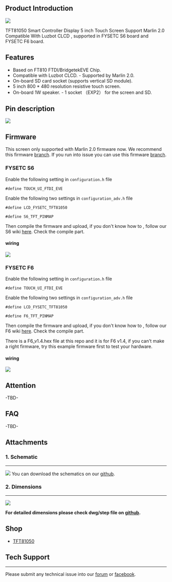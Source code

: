 ## Product Introduction


![](images/screen-tft81050.jpg)

TFT81050 Smart Controller Display 5 inch Touch Screen Support Marlin 2.0 Compatible With Luzbot CLCD , supported in FYSETC S6 board and FYSETC F6 board.

## Features

- Based on FT810 FTDI/BridgetekEVE Chip.
- Compatible with Luzbot CLCD. - Supported by Marlin 2.0. 
- On-board SD card socket (supports vertical SD module). 
- 5 inch 800 * 480 resolution resistive touch screen.
- On-board 1W speaker. - 1 socket （EXP2） for the screen and SD.

## Pin description
![](images/TFT81050EXP.png)

## Firmware

This screen only supported with Marlin 2.0 firmware now. We recommend this firmware [branch](https://github.com/MarlinFirmware/Marlin/tree/bugfix-2.0.x). If you run into issue you can use this firmware [branch](https://github.com/MarlinFirmware/Marlin/tree/2.0.x).

### FYSETC S6

Enable the following setting in ``configuration.h`` file

```
#define TOUCH_UI_FTDI_EVE
```

Enable the following two settings in ``configuration_adv.h`` file

```
#define LCD_FYSETC_TFT81050

#define S6_TFT_PINMAP
```

Then compile the firmware and upload, if you don't know how to , follow our S6 wiki [here](https://wiki.fysetc.com/FYSETC_S6/). Check the compile part. 

#### wiring
![](images/S6-FTDI.png)


### FYSETC F6

Enable the following setting in ``configuration.h`` file

```
#define TOUCH_UI_FTDI_EVE
```

Enable the following two settings in ``configuration_adv.h`` file

```
#define LCD_FYSETC_TFT81050

#define F6_TFT_PINMAP
```

Then compile the firmware and upload, if you don't know how to , follow our F6 wiki [here](https://wiki.fysetc.com/F6_V1.3/). Check the compile part. 

There is a F6_v1.4.hex file at this repo and it is for F6 v1.4, if you can't make a right firmware, try this example firmware first to test your hardware.

#### wiring
![](images/F6-FTDI.png)

## Attention

-TBD-

## FAQ

-TBD-

## Attachments
### 1. Schematic

---------
![](images/TFT81050原理图.png)
You can download the schematics on our [github](https://github.com/FYSETC/TFT81050).

### 2. Dimensions

---------

![](images/TFT81050尺寸图.png)

**For detailed dimensions please check dwg/step file on [github](https://github.com/FYSETC/TFT81050).**

## Shop
- [TFT81050](https://www.aliexpress.com/item/4000627651757.html)

## Tech Support
---
Please submit any technical issue into our [forum](http://forum.fysetc.com/) or [facebook](https://www.facebook.com/groups/197476557529090/).


